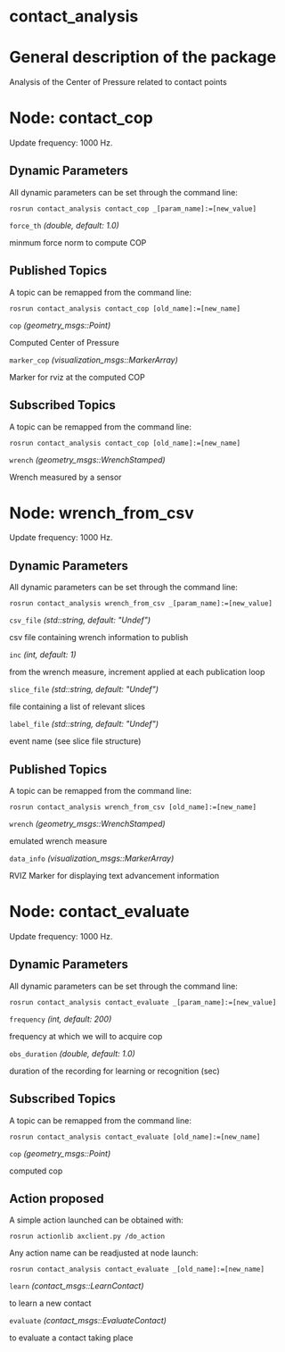 contact_analysis
====================

# General description of the package
Analysis of the Center of Pressure related to contact points
<!--- protected region package descripion begin -->
<!--- protected region package descripion end -->

<!--- todo How to handle the image generation -->
<!--- <img src="./model/contact_evaluate.png" width="300px" />-->

# Node: contact_cop
Update frequency: 1000 Hz.

<!--- protected region contact_cop begin -->
<!--- protected region contact_cop end -->

## Dynamic Parameters

All dynamic parameters can be set through the command line:
```
rosrun contact_analysis contact_cop _[param_name]:=[new_value]
```
`force_th` *(double, default: 1.0)*
<!--- protected region param force_th begin -->
minmum force norm to compute COP
<!--- protected region param force_th end -->

## Published Topics

A topic can be remapped from the command line:
```
rosrun contact_analysis contact_cop [old_name]:=[new_name]
```

`cop` *(geometry_msgs::Point)*
<!--- protected region publisher cop begin -->
Computed Center of Pressure
<!--- protected region publisher cop end -->
`marker_cop` *(visualization_msgs::MarkerArray)*
<!--- protected region publisher marker_cop begin -->
Marker for rviz at the computed COP
<!--- protected region publisher marker_cop end -->

## Subscribed Topics

A topic can be remapped from the command line:
```
rosrun contact_analysis contact_cop [old_name]:=[new_name]
```

`wrench` *(geometry_msgs::WrenchStamped)*
<!--- protected region subscriber wrench begin -->
Wrench measured by a sensor
<!--- protected region subscriber wrench end -->

# Node: wrench_from_csv
Update frequency: 1000 Hz.

<!--- protected region wrench_from_csv begin -->
<!--- protected region wrench_from_csv end -->

## Dynamic Parameters

All dynamic parameters can be set through the command line:
```
rosrun contact_analysis wrench_from_csv _[param_name]:=[new_value]
```
`csv_file` *(std::string, default: "Undef")*
<!--- protected region param csv_file begin -->
csv file containing wrench information to publish
<!--- protected region param csv_file end -->
`inc` *(int, default: 1)*
<!--- protected region param inc begin -->
from the wrench measure, increment applied at each publication loop
<!--- protected region param inc end -->
`slice_file` *(std::string, default: "Undef")*
<!--- protected region param slice_file begin -->
file containing a list of relevant slices
<!--- protected region param slice_file end -->
`label_file` *(std::string, default: "Undef")*
<!--- protected region param label_file begin -->
event name (see slice file structure)
<!--- protected region param label_file end -->

## Published Topics

A topic can be remapped from the command line:
```
rosrun contact_analysis wrench_from_csv [old_name]:=[new_name]
```

`wrench` *(geometry_msgs::WrenchStamped)*
<!--- protected region publisher wrench begin -->
emulated wrench measure
<!--- protected region publisher wrench end -->
`data_info` *(visualization_msgs::MarkerArray)*
<!--- protected region publisher data_info begin -->
RVIZ Marker for displaying text advancement information
<!--- protected region publisher data_info end -->

# Node: contact_evaluate
Update frequency: 1000 Hz.

<!--- protected region contact_evaluate begin -->
<!--- protected region contact_evaluate end -->

## Dynamic Parameters

All dynamic parameters can be set through the command line:
```
rosrun contact_analysis contact_evaluate _[param_name]:=[new_value]
```
`frequency` *(int, default: 200)*
<!--- protected region param frequency begin -->
frequency at which we will to acquire cop
<!--- protected region param frequency end -->
`obs_duration` *(double, default: 1.0)*
<!--- protected region param obs_duration begin -->
duration of the recording for learning or recognition (sec)
<!--- protected region param obs_duration end -->

## Subscribed Topics

A topic can be remapped from the command line:
```
rosrun contact_analysis contact_evaluate [old_name]:=[new_name]
```

`cop` *(geometry_msgs::Point)*
<!--- protected region subscriber cop begin -->
computed cop
<!--- protected region subscriber cop end -->

## Action proposed

A simple action launched can be obtained with:

```
rosrun actionlib axclient.py /do_action
```

Any action name can be readjusted at node launch:

```
rosrun contact_analysis contact_evaluate _[old_name]:=[new_name]
```

`learn` *(contact_msgs::LearnContact)*
<!--- protected region action server learn begin -->
to learn a new contact
<!--- protected region action server learn end -->
`evaluate` *(contact_msgs::EvaluateContact)*
<!--- protected region action server evaluate begin -->
to evaluate a contact taking place
<!--- protected region action server evaluate end -->

